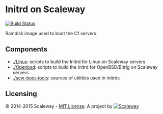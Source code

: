 # Initrd on Scaleway
[![Build Status](https://travis-ci.org/scaleway/initrd.svg?branch=master)](https://travis-ci.org/scaleway/initrd)

Ramdisk image used to boot the C1 servers.

## Components

- [./Linux](https://github.com/scaleway/initrd/tree/master/Linux): scripts to build the Initrd for Linux on Scaleway servers
- [./Openbsd](https://github.com/scaleway/initrd/tree/master/Openbsd): scripts to build the Initrd for OpenBSD/Bitrig on Scaleway servers
- [./scw-boot-tools](https://github.com/scaleway/initrd/tree/master/scw-boot-tools): sources of utilities used in initrds

## Licensing

© 2014-2015 Scaleway - [MIT License](https://github.com/scaleway/image-tools/blob/master/LICENSE).
A project by [![Scaleway](https://avatars1.githubusercontent.com/u/5185491?v=3&s=42)](https://www.scaleway.com/)
